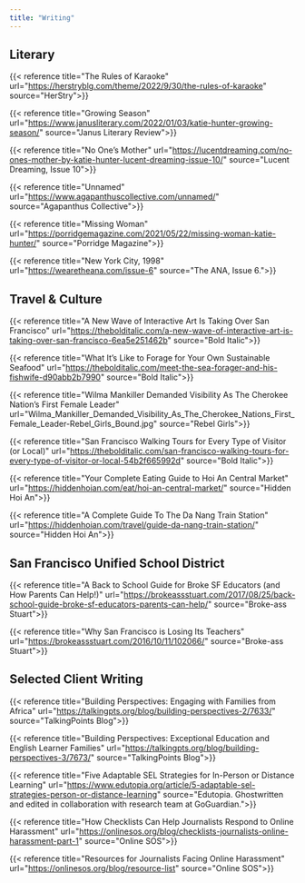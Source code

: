 ```yaml
---
title: "Writing"
---
```


## Literary

{{< reference title="The Rules of Karaoke" url="https://herstryblg.com/theme/2022/9/30/the-rules-of-karaoke" source="HerStry">}}

{{< reference title="Growing Season" url="https://www.janusliterary.com/2022/01/03/katie-hunter-growing-season/" source="Janus Literary Review">}}

{{< reference title="No One’s Mother" url="https://lucentdreaming.com/no-ones-mother-by-katie-hunter-lucent-dreaming-issue-10/" source="Lucent Dreaming, Issue 10">}}

{{< reference title="Unnamed" url="https://www.agapanthuscollective.com/unnamed/" source="Agapanthus Collective">}}

{{< reference title="Missing Woman" url="https://porridgemagazine.com/2021/05/22/missing-woman-katie-hunter/" source="Porridge Magazine">}}

{{< reference title="New York City, 1998" url="https://wearetheana.com/issue-6" source="The ANA, Issue 6.">}}

## Travel & Culture

{{< reference title="A New Wave of Interactive Art Is Taking Over San Francisco" url="https://thebolditalic.com/a-new-wave-of-interactive-art-is-taking-over-san-francisco-6ea5e251462b" source="Bold Italic">}}

{{< reference title="What It’s Like to Forage for Your Own Sustainable Seafood" url="https://thebolditalic.com/meet-the-sea-forager-and-his-fishwife-d90abb2b7990" source="Bold Italic">}}

{{< reference title="Wilma Mankiller Demanded Visibility As The Cherokee Nation’s First Female Leader" url="Wilma_Mankiller_Demanded_Visibility_As_The_Cherokee_Nations_First_Female_Leader-Rebel_Girls_Bound.jpg" source="Rebel Girls">}}

{{< reference title="San Francisco Walking Tours for Every Type of Visitor (or Local)" url="https://thebolditalic.com/san-francisco-walking-tours-for-every-type-of-visitor-or-local-54b2f665992d" source="Bold Italic">}}

{{< reference title="Your Complete Eating Guide to Hoi An Central Market" url="https://hiddenhoian.com/eat/hoi-an-central-market/" source="Hidden Hoi An">}}

{{< reference title="A Complete Guide To The Da Nang Train Station" url="https://hiddenhoian.com/travel/guide-da-nang-train-station/" source="Hidden Hoi An">}}

## San Francisco Unified School District

{{< reference title="A Back to School Guide for Broke SF Educators (and How Parents Can Help!)" url="https://brokeassstuart.com/2017/08/25/back-school-guide-broke-sf-educators-parents-can-help/" source="Broke-ass Stuart">}}

{{< reference title="Why San Francisco is Losing Its Teachers" url="https://brokeassstuart.com/2016/10/11/102066/" source="Broke-ass Stuart">}}

## Selected Client Writing

{{< reference title="Building Perspectives: Engaging with Families from Africa" url="https://talkingpts.org/blog/building-perspectives-2/7633/" source="TalkingPoints Blog">}}

{{< reference title="Building Perspectives: Exceptional Education and English Learner Families" url="https://talkingpts.org/blog/building-perspectives-3/7673/" source="TalkingPoints Blog">}}

{{< reference title="Five Adaptable SEL Strategies for In-Person or Distance Learning" url="https://www.edutopia.org/article/5-adaptable-sel-strategies-person-or-distance-learning" source="Edutopia. Ghostwritten and edited in collaboration with research team at GoGuardian.">}}

{{< reference title="How Checklists Can Help Journalists Respond to Online Harassment" url="https://onlinesos.org/blog/checklists-journalists-online-harassment-part-1" source="Online SOS">}}

{{< reference title="Resources for Journalists Facing Online Harassment" url="https://onlinesos.org/blog/resource-list" source="Online SOS">}}

<!--
{{< reference title="" url="" source="">}}
{{< reference title="" url="" source="">}}
-->